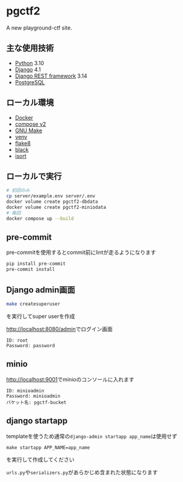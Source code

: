 # pgctf2
A new playground-ctf site.

## 主な使用技術
<!-- 増えたら追加していってください -->
- [Python](https://www.python.org/) 3.10
- [Django](https://www.djangoproject.com/) 4.1
- [Django REST framework](https://www.django-rest-framework.org/) 3.14
- [PostgreSQL](https://www.postgresql.org/)

## ローカル環境
- [Docker](https://www.docker.com/)
- [compose v2](https://docs.docker.com/compose/)
- [GNU Make](https://www.gnu.org/software/make/)
- [venv](https://docs.python.org/ja/3/library/venv.html)
- [flake8](https://github.com/PyCQA/flake8)
- [black](https://github.com/psf/black)
- [isort](https://github.com/PyCQA/isort)

## ローカルで実行
```sh
# 初回のみ
cp server/example.env server/.env
docker volume create pgctf2-dbdata
docker volume create pgctf2-miniodata
# 毎回
docker compose up --build
```

## pre-commit
pre-commitを使用するとcommit前にlintが走るようになります
```sh
pip install pre-commit
pre-commit install
```

## Django admin画面
```sh
make createsuperuser
```
を実行してsuper userを作成

[http://localhost:8080/admin](http://localhost:8080/admin)でログイン画面
```
ID: root
Password: password
```

## minio
[http://localhost:9001](http://localhost:9001)でminioのコンソールに入れます
```
ID: minioadmin
Password: minioadmin
バケット名: pgctf-bucket
```

## django startapp
templateを使うため通常の`django-admin startapp app_name`は使用せず
```
make startapp APP_NAME=app_name
```
を実行して作成してください

`urls.py`や`serializers.py`があらかじめ含まれた状態になります
